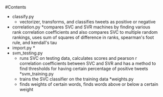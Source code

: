 #Contents
* classify.py
  * vectorizer, transforms, and classifies tweets as positive or negative
* correlation.py
  *compares SVC and SVR machines by finding various rank correlation coefficients and also compares SVC to multiple random rankings, uses sum of squares of difference in ranks, spearman's foot rule, and kendall's tau
* import.py
  *
* svm_testing.py
  * runs SVC on testing data, calculates scores and pearson r correlation coefficients between SVC and SVR and has a method to find thresholds for having certain percentage of positive tweets
*svm_training.py
  * trains the SVC classifier on the training data
*weights.py
  * finds weights of certain words, finds words above or below a certain weight
